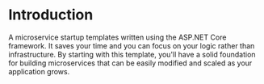 # Introduction
A microservice startup templates written using the ASP.NET Core framework. It saves your time and you can focus on your logic rather than infrastructure. By starting with this template, you'll have a solid foundation for building microservices that can be easily modified and scaled as your application grows.


